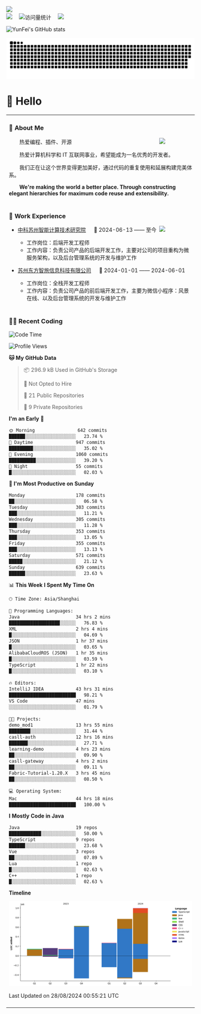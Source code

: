   <!-- dynamic typing effect 动态打字效果 -->
  <div>
    <a href="http://yunfei.plus">
      <img src="https://readme-typing-svg.demolab.com?font=Fira+Code&pause=1000&width=435&lines=console.log(%22Hello%2C%20World%22);祝您今天愉快!&center=true&size=27" />
    </a>
  </div>

  <div>
    <a href="http://yunfei.plus/"><img src="https://img.shields.io/badge/Website-博客-8c36db" /></a>&emsp;
    <!-- visitor -->
    <img src="https://komarev.com/ghpvc/?username=yunfeidog&label=Views&color=orange&style=flat" alt="访问量统计" />&emsp;
    <!-- wakatime -->    
    <a href="https://wakatime.com/@yunfeidog"><img src="https://wakatime.com/badge/user/42d0678c-368b-448b-9a77-5d21c5b55352.svg" /></a>
  </div>

![YunFei's GitHub stats](https://github-readme-stats.vercel.app/api?username=yunfeidog)

![snake](./dist/github-contribution-grid-snake.svg)

#  🙋 Hello

<table>


<tr><td>

### 🤺 About Me

<img align="right" width="88" src="https://cdn.jsdelivr.net/gh/yunfeidog/yunfeidog/assets/images/jobs.png" />

<p>&emsp;&emsp;热爱编程、插件、开源</p>
<p>&emsp;&emsp;热爱计算机科学和 IT 互联网事业，希望能成为一名优秀的开发者。</p>
<p>&emsp;&emsp;我们正在让这个世界变得更加美好，通过代码的重复使用和延展构建完美体系。</p>
<p>&emsp;&emsp;<strong>We're making the world a better place. Through constructing elegant hierarchies for maximum code reuse and extensibility.</strong></p>

</td></tr> 

<tr><td>

### 🏢 Work Experience

<img align="right" width="88" src="https://cdn.jsdelivr.net/gh/yunfeidog/yunfeidog/assets/images/yuanze.png" />

- [中科苏州智能计算技术研究院](http://iict.ac.cn/sy) &emsp; 📌 2024-06-13 —— 至今

  - 工作岗位：后端开发工程师
  - 工作内容：负责公司产品的后端开发工作，主要对公司的项目重构为微服务架构，以及后台管理系统的开发与维护工作

- [苏州东方智旅信息科技有限公司](http://www.leyoobao.com/) &emsp; 📌 2024-01-01 —— 2024-06-01

    - 工作岗位：全栈开发工程师
    - 工作内容：负责公司产品的前后端开发工作，主要为微信小程序：风景在线、以及后台管理系统的开发与维护工作


</td></tr>

<tr><td>

### 👩‍💻 Recent Coding
<!--START_SECTION:waka-->
![Code Time](http://img.shields.io/badge/Code%20Time-1%2C661%20hrs%2055%20mins-blue)

![Profile Views](http://img.shields.io/badge/Profile%20Views-0-blue)

**🐱 My GitHub Data** 

> 📦 296.9 kB Used in GitHub's Storage 
 > 
> 🚫 Not Opted to Hire
 > 
> 📜 21 Public Repositories 
 > 
> 🔑 9 Private Repositories 
 > 
**I'm an Early 🐤** 

```text
🌞 Morning                642 commits         ██████░░░░░░░░░░░░░░░░░░░   23.74 % 
🌆 Daytime                947 commits         █████████░░░░░░░░░░░░░░░░   35.02 % 
🌃 Evening                1060 commits        ██████████░░░░░░░░░░░░░░░   39.20 % 
🌙 Night                  55 commits          █░░░░░░░░░░░░░░░░░░░░░░░░   02.03 % 
```
📅 **I'm Most Productive on Sunday** 

```text
Monday                   178 commits         ██░░░░░░░░░░░░░░░░░░░░░░░   06.58 % 
Tuesday                  303 commits         ███░░░░░░░░░░░░░░░░░░░░░░   11.21 % 
Wednesday                305 commits         ███░░░░░░░░░░░░░░░░░░░░░░   11.28 % 
Thursday                 353 commits         ███░░░░░░░░░░░░░░░░░░░░░░   13.05 % 
Friday                   355 commits         ███░░░░░░░░░░░░░░░░░░░░░░   13.13 % 
Saturday                 571 commits         █████░░░░░░░░░░░░░░░░░░░░   21.12 % 
Sunday                   639 commits         ██████░░░░░░░░░░░░░░░░░░░   23.63 % 
```


📊 **This Week I Spent My Time On** 

```text
🕑︎ Time Zone: Asia/Shanghai

💬 Programming Languages: 
Java                     34 hrs 2 mins       ███████████████████░░░░░░   76.83 % 
XML                      2 hrs 4 mins        █░░░░░░░░░░░░░░░░░░░░░░░░   04.69 % 
JSON                     1 hr 37 mins        █░░░░░░░░░░░░░░░░░░░░░░░░   03.65 % 
AlibabaCloudROS (JSON)   1 hr 35 mins        █░░░░░░░░░░░░░░░░░░░░░░░░   03.59 % 
TypeScript               1 hr 22 mins        █░░░░░░░░░░░░░░░░░░░░░░░░   03.10 % 

🔥 Editors: 
IntelliJ IDEA            43 hrs 31 mins      █████████████████████████   98.21 % 
VS Code                  47 mins             ░░░░░░░░░░░░░░░░░░░░░░░░░   01.79 % 

🐱‍💻 Projects: 
demo_mod1                13 hrs 55 mins      ████████░░░░░░░░░░░░░░░░░   31.44 % 
casll-auth               12 hrs 16 mins      ███████░░░░░░░░░░░░░░░░░░   27.71 % 
learning-demo            4 hrs 23 mins       ██░░░░░░░░░░░░░░░░░░░░░░░   09.90 % 
casll-gateway            4 hrs 2 mins        ██░░░░░░░░░░░░░░░░░░░░░░░   09.11 % 
Fabric-Tutorial-1.20.X   3 hrs 45 mins       ██░░░░░░░░░░░░░░░░░░░░░░░   08.50 % 

💻 Operating System: 
Mac                      44 hrs 18 mins      █████████████████████████   100.00 % 
```

**I Mostly Code in Java** 

```text
Java                     19 repos            ████████████░░░░░░░░░░░░░   50.00 % 
TypeScript               9 repos             ██████░░░░░░░░░░░░░░░░░░░   23.68 % 
Vue                      3 repos             ██░░░░░░░░░░░░░░░░░░░░░░░   07.89 % 
Lua                      1 repo              █░░░░░░░░░░░░░░░░░░░░░░░░   02.63 % 
C++                      1 repo              █░░░░░░░░░░░░░░░░░░░░░░░░   02.63 % 
```



**Timeline**

![Lines of Code chart](https://raw.githubusercontent.com/yunfeidog/yunfeidog/main/assets/bar_graph.png)


 Last Updated on 28/08/2024 00:55:21 UTC
<!--END_SECTION:waka-->

</td></tr>




<tr><td>

